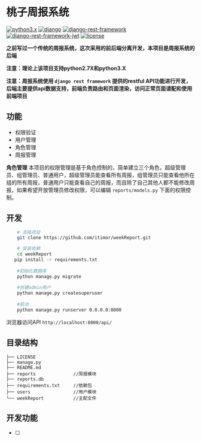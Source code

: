 # 桃子周报系统 #

[![python3.x](https://img.shields.io/badge/python-3.X-brightgreen.svg)](https://www.python.org/)
[![django](https://img.shields.io/badge/django-1.11.4-brightgreen.svg)](https://www.djangoproject.com/)
[![django-rest-framework](https://img.shields.io/badge/djangorestframework-3.6.3-brightgreen.svg)](http://www.django-rest-framework.org/)
[![django-rest-framework-jwt](https://img.shields.io/badge/djangorestframeworkjwt-1.11.0-brightgreen.svg)](https://github.com/GetBlimp/django-rest-framework-jwt)
[![license](https://img.shields.io/github/license/mashape/apistatus.svg)](https://github.com/itimor/weekReport/blob/master/LICENSE)

**之前写过一个传统的周报系统，这次采用的前后端分离开发，本项目是周报系统的后端**

**注意：理论上该项目支持python2.7X和python3.X**

**注意：周报系统使用 `django rest framework` 提供的restful API功能进行开发，后端主要提供api数据支持，前端负责路由和页面渲染，访问正常页面请配和使用前端项目** 

## 功能
- 权限验证
- 用户管理
- 角色管理
- 周报管理

**角色管理**
本项目的权限管理是基于角色控制的，简单建立三个角色，超级管理员、组管理员、普通用户，超级管理员能查看所有周报，组管理员只能查看他所在组的所有周报，普通用户只能查看自己的周报，而且除了自己其他人都不能修改周报，如果希望开放管理员修改权限，可以编辑 `reports/models.py` 下面的权限控制。

## 开发
```bash
    # 克隆项目
    git clone https://github.com/itimor/weekReport.git

    # 安装依赖
    cd weekReport
   pip install -r requirements.txt
 
    #初始化数据库
    python manage.py migrate
    
    #创建admin用户
    python manage.py createsuperuser 
    
    #启动
    python manage.py runserver 0.0.0.0:8000

```
浏览器访问API `http://localhost:8000/api/`

## 目录结构
```shell
├── LICENSE
├── manage.py
├── README.md
├── reports              //周报模块
├── reports.db
├── requirements.txt     //依赖包
├── users                //用户模块
└── weekReport           //主配文件

```

## 开发功能
- [ ] 
